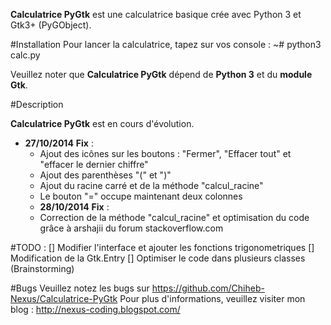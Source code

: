**Calculatrice PyGtk** est une calculatrice basique crée avec Python 3 et Gtk3+ (PyGObject).

#Installation 
Pour lancer la calculatrice, tapez sur vos console : ~# python3 calc.py 

Veuillez noter que **Calculatrice PyGtk** dépend de **Python 3** et du **module Gtk**.


#Description 

**Calculatrice PyGtk** est en cours d'évolution. 
- **27/10/2014** **Fix** :
  - Ajout des icônes sur les boutons : "Fermer", "Effacer tout" et "effacer le dernier chiffre"
  - Ajout des parenthèses "(" et ")"
  - Ajout du racine carré et de la méthode "calcul_racine"
  - Le bouton "=" occupe maintenant deux colonnes 
  - **28/10/2014** **Fix** : 
   - Correction de la méthode "calcul_racine" et optimisation du code grâce à arshajii du forum stackoverflow.com 

 #TODO :
  [] Modifier l'interface et ajouter les fonctions trigonometriques 
  [] Modification de  la Gtk.Entry 
  [] Optimiser le code dans plusieurs classes (Brainstorming)

#Bugs 
Veuillez notez les bugs sur https://github.com/Chiheb-Nexus/Calculatrice-PyGtk 
Pour plus d'informations, veuillez visiter mon blog : http://nexus-coding.blogspot.com/
